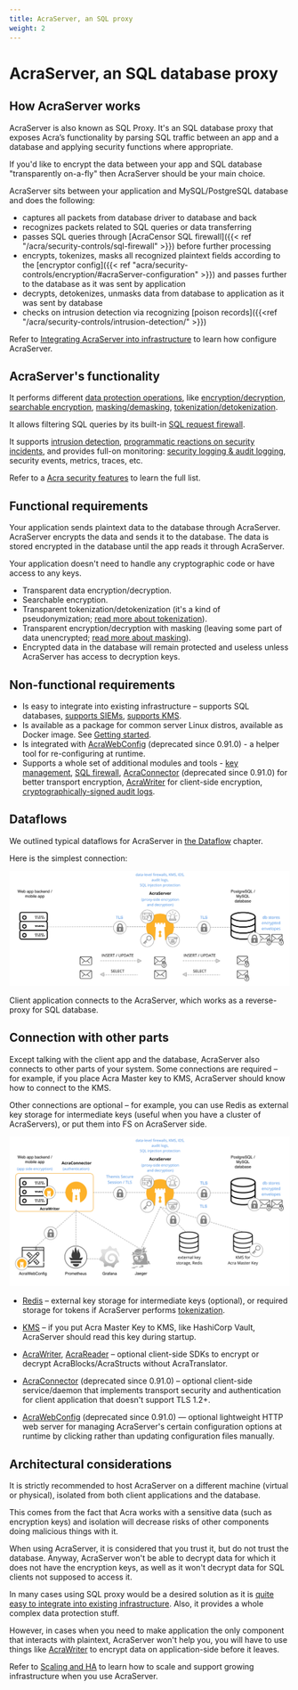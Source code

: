 ```yaml
---
title: AcraServer, an SQL proxy
weight: 2
---
```


# AcraServer, an SQL database proxy

## How AcraServer works

AcraServer is also known as SQL Proxy. It's an SQL database proxy that exposes Acra’s functionality by parsing SQL traffic between an app and a database and applying security functions where appropriate. 

If you'd like to encrypt the data between your app and SQL database "transparently on-a-fly" then AcraServer should be your main choice.

AcraServer sits between your application and MySQL/PostgreSQL database and does the following:

- captures all packets from database driver to database and back
- recognizes packets related to SQL queries or data transferring
- passes SQL queries through [AcraCensor SQL firewall]({{< ref "/acra/security-controls/sql-firewall" >}}) before further processing
- encrypts, tokenizes, masks all recognized plaintext fields according to the [encryptor config]({{< ref "acra/security-controls/encryption/#acraServer-configuration" >}}) 
  and passes further to the database as it was sent by application
- decrypts, detokenizes, unmasks data from database to application as it was sent by database
- checks on intrusion detection via recognizing [poison records]({{<ref "/acra/security-controls/intrusion-detection/" >}})

Refer to [Integrating AcraServer into infrastructure](/acra/guides/integrating-acra-server-into-infrastructure/) to learn how configure AcraServer.

## AcraServer's functionality

It performs different [data protection operations](/acra/acra-in-depth/security-features/), like [encryption/decryption](/acra/security-controls/encryption), [searchable encryption](/acra/security-controls/searchable-encryption/), [masking/demasking](/acra/security-controls/masking/), [tokenization/detokenization](/acra/security-controls/tokenization/). 

It allows filtering SQL queries by its built-in [SQL request firewall](/acra/security-controls/sql-firewall/). 

It supports [intrusion detection](/acra/security-controls/intrusion-detection/), [programmatic reactions on security incidents](/acra/security-controls/security-logging-and-events/programmatic-reactions/), and provides full-on monitoring: [security logging & audit logging](/acra/security-controls/security-logging-and-events/), security events, metrics, traces, etc.

Refer to a [Acra security features](/acra/acra-in-depth/security-features/) to learn the full list.


## Functional requirements

Your application sends plaintext data to the database through AcraServer. AcraServer encrypts the data and sends it to the database. The data is stored encrypted in the database until the app reads it through AcraServer.

Your application doesn't need to handle any cryptographic code or have access to any keys.

* Transparent data encryption/decryption.
* Searchable encryption.
* Transparent tokenization/detokenization (it's a kind of pseudonymization; [read more about tokenization](/acra/security-controls/tokenization/)).
* Transparent encryption/decryption with masking (leaving some part of data unencrypted;
  [read more about masking](/acra/security-controls/masking/)).
* Encrypted data in the database will remain protected and useless unless AcraServer has access to decryption keys.


## Non-functional requirements

* Is easy to integrate into existing infrastructure – supports SQL databases, [supports SIEMs](/acra/security-controls/security-logging-and-events/siem-soc-integration/), [supports KMS](/acra/configuring-maintaining/key-storing/kms-integration/).
* Is available as a package for common server Linux distros, available as Docker image. See [Getting started](/acra/getting-started/).
* Is integrated with [AcraWebConfig](/acra/configuring-maintaining/general-configuration/acra-webconfig/) (deprecated since 0.91.0) - a helper tool for re-configuring at runtime.
* Supports a whole set of additional modules and tools - [key management](/acra/security-controls/key-management/), [SQL firewall](/acra/security-controls/sql-firewall), [AcraConnector](/acra/security-controls/transport-security/acra-connector) (deprecated since 0.91.0) for better transport encryption, [AcraWriter](/acra/acra-in-depth/architecture/sdks/acrawriter/) for client-side encryption, [cryptographically-signed audit logs](/acra/security-controls/security-logging-and-events/audit-logging/).


## Dataflows

We outlined typical dataflows for AcraServer in [the Dataflow](/acra/acra-in-depth/data-flow/#simplest-version-with-sql-proxy) chapter.

Here is the simplest connection:

![](/files/acra/app-as-db.png)


Client application connects to the AcraServer, which works as a reverse-proxy for SQL database.


## Connection with other parts

Except talking with the client app and the database, AcraServer also connects to other parts of your system. Some connections are required – for example, if you place Acra Master key to KMS, AcraServer should know how to connect to the KMS.

Other connections are optional – for example, you can use Redis as external key storage for intermediate keys (useful when you have a cluster of AcraServers), or put them into FS on AcraServer side.

![](/files/acra/as-and-all-their-friends.png)


* [Redis](/acra/acra-in-depth/architecture/key-storage-and-kms/key-storage/) – external key storage for intermediate keys (optional), or required storage for tokens if AcraServer performs [tokenization](/acra/security-controls/tokenization/).

* [KMS](/acra/acra-in-depth/architecture/key-storage-and-kms/kms/) – if you put Acra Master Key to KMS, like HashiCorp Vault, AcraServer should read this key during startup.

* [AcraWriter](/acra/acra-in-depth/architecture/sdks/acrawriter/), [AcraReader](/acra/acra-in-depth/architecture/sdks/acrareader/) – optional client-side SDKs to encrypt or decrypt AcraBlocks/AcraStructs without AcraTranslator.

* [AcraConnector](/acra/security-controls/transport-security/acra-connector) (deprecated since 0.91.0) – optional client-side service/daemon that implements transport security and authentication for client application that doesn't support TLS 1.2+.

* [AcraWebConfig](/acra/configuring-maintaining/general-configuration/acra-webconfig/) (deprecated since 0.91.0) — optional lightweight HTTP web server for managing AcraServer's certain configuration options at runtime by clicking rather than updating configuration files manually.

## Architectural considerations

It is strictly recommended to host AcraServer on a different machine (virtual or physical),
isolated from both client applications and the database.

This comes from the fact that Acra works with a sensitive data (such as encryption keys) and isolation
will decrease risks of other components doing malicious things with it.

When using AcraServer, it is considered that you trust it, but do not trust the database.
Anyway, AcraServer won't be able to decrypt data for which it does not have the encryption keys,
as well as it won't decrypt data for SQL clients not supposed to access it.

In many cases using SQL proxy would be a desired solution as it is
[quite easy to integrate into existing infrastructure](/acra/guides/integrating-acra-server-into-infrastructure/).
Also, it provides a whole complex data protection stuff.

However, in cases when you need to make application the only component that interacts with plaintext,
AcraServer won't help you, you will have to use things like [AcraWriter](/acra/acra-in-depth/architecture/sdks/acrawriter/) to encrypt data on application-side before it leaves.

Refer to [Scaling and HA](/acra/acra-in-depth/scaling-and-high-availability/) to learn how to scale and support growing infrastructure when you use AcraServer.